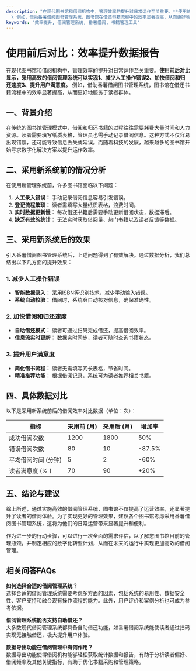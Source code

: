 ```yaml
---
description: "在现代图书馆和借阅机构中，管理效率的提升对日常运作至关重要。**使用前后对比显示，采用高效的借阅管理系统可以实现1、减少人工操作错误2、加快借阅和归还速度3、提升用户满意度。**\
  \ 例如，借助番薯借阅图书管理系统，图书馆在借还书籍流程中的效率显著提高，从而更好地服务于读者群体。"
keywords: "效率提升, 借阅管理系统, 番薯借阅, 书籍管理工具"
---
```

# 使用前后对比：效率提升数据报告

在现代图书馆和借阅机构中，管理效率的提升对日常运作至关重要。**使用前后对比显示，采用高效的借阅管理系统可以实现1、减少人工操作错误2、加快借阅和归还速度3、提升用户满意度。** 例如，借助番薯借阅图书管理系统，图书馆在借还书籍流程中的效率显著提高，从而更好地服务于读者群体。

## 一、背景介绍

在传统的图书馆管理模式中，借阅和归还书籍的过程往往需要耗费大量时间和人力资源。读者需要填写纸质表格，管理员也需手动记录借阅信息。这种方式不仅容易出现错误，还可能导致信息丢失或延误。而随着科技的发展，越来越多的图书馆开始寻求数字化解决方案以提升运作效率。

## 二、采用新系统前的情况分析

在使用新管理系统前，许多图书馆面临以下问题：

1. **人工录入错误：** 手动记录借阅信息容易引发错误。
2. **登记流程繁琐：** 读者需填写大量纸质表格，浪费时间。
3. **实时数据更新慢：** 每次借还书籍后需要手动更新借阅状态，数据滞后。
4. **缺乏有效的统计：** 无法实时获取借阅量、热门书籍以及读者反馈等数据。

## 三、采用新系统后的效果

引入番薯借阅图书管理系统后，上述问题得到了有效解决。通过数据分析，我们总结出以下几方面的提升效果：

### 1. 减少人工操作错误

- **智能数据录入：** 采用ISBN等识别技术，减少手动输入错误。
- **系统自动校验：** 借阅时，系统会自动核对信息，确保准确性。

### 2. 加快借阅和归还速度

- **自助借还模式：** 读者可通过扫码完成借还，提高借阅效率。
- **信息流实时更新：** 数据实时同步，读者可随时查询书籍状态。

### 3. 提升用户满意度

- **简化借书流程：** 读者无需填写冗长表格，节省时间。
- **精准推荐功能：** 根据借阅记录，系统可为读者推荐相关书籍。

## 四、具体数据对比

以下是采用新系统前后的借阅效率对比数据（单位：次）：

| 指标           | 采用前 (月) | 采用后 (月) | 增加率   |
|----------------|--------------|--------------|----------|
| 成功借阅次数   | 1200         | 1800         | 50%      |
| 错误借阅次数   | 80           | 10           | -87.5%   |
| 平均借阅时间 (分钟) | 5            | 2            | -60%     |
| 读者满意度 (% ) | 70           | 90           | +20%     |

## 五、结论与建议

综上所述，通过实施高效的借阅管理系统，图书馆不仅提高了运营效率，还显著提升了读者的借阅体验。为了实现更好的管理效果，建议各个图书馆考虑采用番薯借阅图书管理系统，这将为他们的日常运营带来显著提升和便利。

作为进一步的行动步骤，可以进行一次全面的需求评估，以了解您图书馆目前的管理瓶颈，并制定相应的数字化转型计划，从而在未来的运行中实现更加高效的借阅管理。 

## 相关问答FAQs

**如何选择合适的借阅管理系统？**  
选择合适的借阅管理系统需要考虑多方面的因素，包括系统的易用性、数据安全性、客户支持和融合现有操作流程的能力。此外，用户评价和案例分析也可成为参考依据。

**借阅管理系统能否支持自助借还？**  
大多数现代借阅管理系统都具备自助借还功能，如番薯借阅系统能使读者通过扫码实现无接触借还，极大提升用户体验。

**数据导出功能在借阅管理中有何作用？**  
数据导出功能使得借阅机构能够轻松获取统计数据和报告，有助于分析读者偏好、借阅频率及其他关键指标，有助于优化书籍采购和管理策略。
